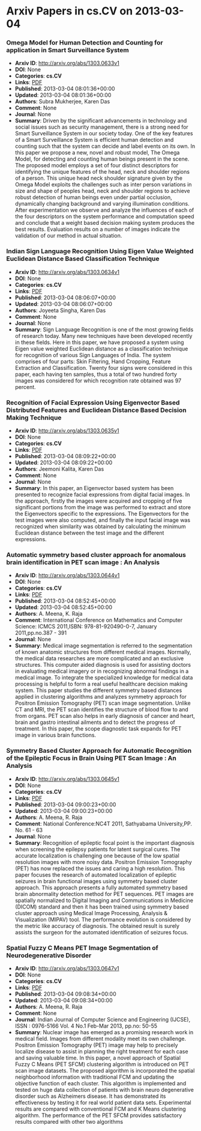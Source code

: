 # Arxiv Papers in cs.CV on 2013-03-04
### Omega Model for Human Detection and Counting for application in Smart Surveillance System
- **Arxiv ID**: http://arxiv.org/abs/1303.0633v1
- **DOI**: None
- **Categories**: **cs.CV**
- **Links**: [PDF](http://arxiv.org/pdf/1303.0633v1)
- **Published**: 2013-03-04 08:01:36+00:00
- **Updated**: 2013-03-04 08:01:36+00:00
- **Authors**: Subra Mukherjee, Karen Das
- **Comment**: None
- **Journal**: None
- **Summary**: Driven by the significant advancements in technology and social issues such as security management, there is a strong need for Smart Surveillance System in our society today. One of the key features of a Smart Surveillance System is efficient human detection and counting such that the system can decide and label events on its own. In this paper we propose a new, novel and robust model, The Omega Model, for detecting and counting human beings present in the scene. The proposed model employs a set of four distinct descriptors for identifying the unique features of the head, neck and shoulder regions of a person. This unique head neck shoulder signature given by the Omega Model exploits the challenges such as inter person variations in size and shape of peoples head, neck and shoulder regions to achieve robust detection of human beings even under partial occlusion, dynamically changing background and varying illumination conditions. After experimentation we observe and analyze the influences of each of the four descriptors on the system performance and computation speed and conclude that a weight based decision making system produces the best results. Evaluation results on a number of images indicate the validation of our method in actual situation.



### Indian Sign Language Recognition Using Eigen Value Weighted Euclidean Distance Based Classification Technique
- **Arxiv ID**: http://arxiv.org/abs/1303.0634v1
- **DOI**: None
- **Categories**: **cs.CV**
- **Links**: [PDF](http://arxiv.org/pdf/1303.0634v1)
- **Published**: 2013-03-04 08:06:07+00:00
- **Updated**: 2013-03-04 08:06:07+00:00
- **Authors**: Joyeeta Singha, Karen Das
- **Comment**: None
- **Journal**: None
- **Summary**: Sign Language Recognition is one of the most growing fields of research today. Many new techniques have been developed recently in these fields. Here in this paper, we have proposed a system using Eigen value weighted Euclidean distance as a classification technique for recognition of various Sign Languages of India. The system comprises of four parts: Skin Filtering, Hand Cropping, Feature Extraction and Classification. Twenty four signs were considered in this paper, each having ten samples, thus a total of two hundred forty images was considered for which recognition rate obtained was 97 percent.



### Recognition of Facial Expression Using Eigenvector Based Distributed Features and Euclidean Distance Based Decision Making Technique
- **Arxiv ID**: http://arxiv.org/abs/1303.0635v1
- **DOI**: None
- **Categories**: **cs.CV**
- **Links**: [PDF](http://arxiv.org/pdf/1303.0635v1)
- **Published**: 2013-03-04 08:09:22+00:00
- **Updated**: 2013-03-04 08:09:22+00:00
- **Authors**: Jeemoni Kalita, Karen Das
- **Comment**: None
- **Journal**: None
- **Summary**: In this paper, an Eigenvector based system has been presented to recognize facial expressions from digital facial images. In the approach, firstly the images were acquired and cropping of five significant portions from the image was performed to extract and store the Eigenvectors specific to the expressions. The Eigenvectors for the test images were also computed, and finally the input facial image was recognized when similarity was obtained by calculating the minimum Euclidean distance between the test image and the different expressions.



### Automatic symmetry based cluster approach for anomalous brain identification in PET scan image : An Analysis
- **Arxiv ID**: http://arxiv.org/abs/1303.0644v1
- **DOI**: None
- **Categories**: **cs.CV**
- **Links**: [PDF](http://arxiv.org/pdf/1303.0644v1)
- **Published**: 2013-03-04 08:52:45+00:00
- **Updated**: 2013-03-04 08:52:45+00:00
- **Authors**: A. Meena, K. Raja
- **Comment**: International Conference on Mathematics and Computer Science: ICMCS
  2011,ISBN: 978-81-920490-0-7, January 2011,pp.no.387 - 391
- **Journal**: None
- **Summary**: Medical image segmentation is referred to the segmentation of known anatomic structures from different medical images. Normally, the medical data researches are more complicated and an exclusive structures. This computer aided diagnosis is used for assisting doctors in evaluating medical imagery or in recognizing abnormal findings in a medical image. To integrate the specialized knowledge for medical data processing is helpful to form a real useful healthcare decision making system. This paper studies the different symmetry based distances applied in clustering algorithms and analyzes symmetry approach for Positron Emission Tomography (PET) scan image segmentation. Unlike CT and MRI, the PET scan identifies the structure of blood flow to and from organs. PET scan also helps in early diagnosis of cancer and heart, brain and gastro intestinal ailments and to detect the progress of treatment. In this paper, the scope diagnostic task expands for PET image in various brain functions.



### Symmetry Based Cluster Approach for Automatic Recognition of the Epileptic Focus in Brain Using PET Scan Image : An Analysis
- **Arxiv ID**: http://arxiv.org/abs/1303.0645v1
- **DOI**: None
- **Categories**: **cs.CV**
- **Links**: [PDF](http://arxiv.org/pdf/1303.0645v1)
- **Published**: 2013-03-04 09:00:23+00:00
- **Updated**: 2013-03-04 09:00:23+00:00
- **Authors**: A. Meena, R. Raja
- **Comment**: National Conference:NC4T 2011, Sathyabama University,PP. No. 61 - 63
- **Journal**: None
- **Summary**: Recognition of epileptic focal point is the important diagnosis when screening the epilepsy patients for latent surgical cures. The accurate localization is challenging one because of the low spatial resolution images with more noisy data. Positron Emission Tomography (PET) has now replaced the issues and caring a high resolution. This paper focuses the research of automated localization of epileptic seizures in brain functional images using symmetry based cluster approach. This approach presents a fully automated symmetry based brain abnormality detection method for PET sequences. PET images are spatially normalized to Digital Imaging and Communications in Medicine (DICOM) standard and then it has been trained using symmetry based cluster approach using Medical Image Processing, Analysis & Visualization (MIPAV) tool. The performance evolution is considered by the metric like accuracy of diagnosis. The obtained result is surely assists the surgeon for the automated identification of seizures focus.



### Spatial Fuzzy C Means PET Image Segmentation of Neurodegenerative Disorder
- **Arxiv ID**: http://arxiv.org/abs/1303.0647v1
- **DOI**: None
- **Categories**: **cs.CV**
- **Links**: [PDF](http://arxiv.org/pdf/1303.0647v1)
- **Published**: 2013-03-04 09:08:34+00:00
- **Updated**: 2013-03-04 09:08:34+00:00
- **Authors**: A. Meena, R. Raja
- **Comment**: None
- **Journal**: Indian Journal of Computer Science and Engineering (IJCSE), ISSN :
  0976-5166 Vol. 4 No.1 Feb-Mar 2013, pp.no: 50-55
- **Summary**: Nuclear image has emerged as a promising research work in medical field. Images from different modality meet its own challenge. Positron Emission Tomography (PET) image may help to precisely localize disease to assist in planning the right treatment for each case and saving valuable time. In this paper, a novel approach of Spatial Fuzzy C Means (PET SFCM) clustering algorithm is introduced on PET scan image datasets. The proposed algorithm is incorporated the spatial neighborhood information with traditional FCM and updating the objective function of each cluster. This algorithm is implemented and tested on huge data collection of patients with brain neuro degenerative disorder such as Alzheimers disease. It has demonstrated its effectiveness by testing it for real world patient data sets. Experimental results are compared with conventional FCM and K Means clustering algorithm. The performance of the PET SFCM provides satisfactory results compared with other two algorithms




